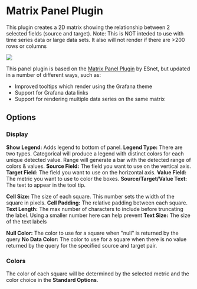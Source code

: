 # Matrix Panel Plugin

This plugin creates a 2D matrix showing the relationship between 2 selected fields (source and target).
Note: This is NOT inteded to use with time series data or large data sets.  It also will not render if there are >200 rows or columns

![](https://github.com/gizmoguy/grafana-matrix-panel/blob/main/src/img/matrix-plugin.png?raw=true)

This panel plugin is based on the [Matrix Panel Plugin](https://github.com/esnet/esnet-matrix-panel)
by ESnet, but updated in a number of different ways, such as:

  * Improved tooltips which render using the Grafana theme
  * Support for Grafana data links
  * Support for rendering multiple data series on the same matrix

## Options
### Display
**Show Legend:** Adds legend to bottom of panel.
**Legend Type:** There are two types.  Categorical will produce a legend with distinct colors for each unique detected value.  Range will generate a bar with the detected range of colors & values.
**Source Field:** The field you want to use on the vertical axis.
**Target Field:** The field you want to use on the horizontal axis.
**Value Field:** The metric you want to use to color the boxes.
**Source/Target/Value Text:** The text to appear in the tool tip.

**Cell Size:** The size of each square. This number sets the width of the square in pixels.
**Cell Padding:** The relative padding between each square.
**Text Length:** The max number of characters to include before truncating the label.  Using a smaller number here can help prevent 
**Text Size:** The size of the text labels

**Null Color:** The color to use for a square when "null" is returned by the query
**No Data Color:** The color to use for a square when there is no value returned by the query for the specified source and target pair.

### Colors
The color of each square will be determined by the selected metric and the color choice in the **Standard Options**.
